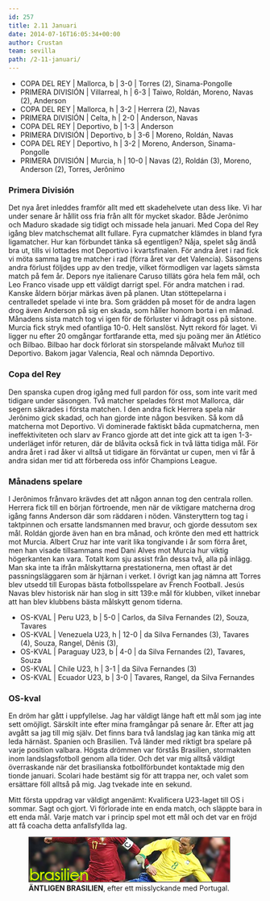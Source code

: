 ```yaml
---
id: 257
title: 2.11 Januari
date: 2014-07-16T16:05:34+00:00
author: Crustan
team: sevilla
path: /2-11-januari/
---
```


- COPA DEL REY | Mallorca, b | 3-0 | Torres (2), Sinama-Pongolle
- PRIMERA DIVISIÓN | Villarreal, h | 6-3 | Taiwo, Roldán, Moreno, Navas (2), Anderson
- COPA DEL REY | Mallorca, h | 3-2 | Herrera (2), Navas
- PRIMERA DIVISIÓN | Celta, h | 2-0 | Anderson, Navas
- COPA DEL REY | Deportivo, b | 1-3 | Anderson
- PRIMERA DIVISIÓN | Deportivo, b | 3-6 | Moreno, Roldán, Navas
- COPA DEL REY | Deportivo, h | 3-2 | Moreno, Anderson, Sinama-Pongolle
- PRIMERA DIVISIÓN | Murcia, h | 10-0 | Navas (2), Roldán (3), Moreno, Anderson (2), Torres, Jerônimo

### Primera División

Det nya året inleddes framför allt med ett skadehelvete utan dess like. Vi har under senare år hållit oss fria från allt för mycket skador. Både Jerônimo och Maduro skadade sig tidigt och missade hela januari. Med Copa del Rey igång blev matchschemat allt fullare. Fyra cupmatcher klämdes in bland fyra ligamatcher. Hur kan förbundet tänka så egentligen? Nåja, spelet såg ändå bra ut, tills vi lottades mot Deportivo i kvartsfinalen. För andra året i rad fick vi möta samma lag tre matcher i rad (förra året var det Valencia). Säsongens andra förlust följdes upp av den tredje, vilket förmodligen var lagets sämsta match på fem år. Depors nye italienare Caruso tilläts göra hela fem mål, och Leo Franco visade upp ett väldigt darrigt spel. För andra matchen i rad. Kanske åldern börjar märkas även på planen. Utan stöttepelarna i centralledet spelade vi inte bra. Som grädden på moset för de andra lagen drog även Anderson på sig en skada, som håller honom borta i en månad. Månadens sista match tog vi igen för de förluster vi ådragit oss på sistone. Murcia fick stryk med ofantliga 10-0. Helt sanslöst. Nytt rekord för laget. Vi ligger nu efter 20 omgångar fortfarande etta, med sju poäng mer än Atlético och Bilbao. Bilbao har dock förlorat sin storspelande målvakt Muñoz till Deportivo. Bakom jagar Valencia, Real och nämnda Deportivo.

### Copa del Rey

Den spanska cupen drog igång med full pardon för oss, som inte varit med tidigare under säsongen. Två matcher spelades först mot Mallorca, där segern säkrades i första matchen. I den andra fick Herrera spela när Jerônimo gick skadad, och han gjorde inte någon besviken. Så kom då matcherna mot Deportivo. Vi dominerade faktiskt båda cupmatcherna, men ineffektiviteten och slarv av Franco gjorde att det inte gick att ta igen 1-3-underläget inför returen, där de blåvita också fick in två lätta tidiga mål. För andra året i rad åker vi alltså ut tidigare än förväntat ur cupen, men vi får å andra sidan mer tid att förbereda oss inför Champions League.

### Månadens spelare

I Jerônimos frånvaro krävdes det att någon annan tog den centrala rollen. Herrera fick till en början förtroende, men när de viktigare matcherna drog igång fanns Anderson där som räddaren i nöden. Vänsteryttern tog tag i taktpinnen och ersatte landsmannen med bravur, och gjorde dessutom sex mål. Roldán gjorde även han en bra månad, och krönte den med ett hattrick mot Murcia. Albert Cruz har inte varit lika tongivande i år som förra året, men han visade tillsammans med Dani Alves mot Murcia hur viktig högerkanten kan vara. Totalt kom sju assist från dessa två, alla på inlägg. Man ska inte ta ifrån målskyttarna prestationerna, men oftast är det passningsläggaren som är hjärnan i verket. I övrigt kan jag nämna att Torres blev utsedd till Europas bästa fotbollsspelare av French Football. Jesús Navas blev historisk när han slog in sitt 139:e mål för klubben, vilket innebar att han blev klubbens bästa målskytt genom tiderna.

- OS-KVAL | Peru U23, b | 5-0 | Carlos, da Silva Fernandes (2), Souza, Tavares
- OS-KVAL | Venezuela U23, h | 12-0 | da Silva Fernandes (3), Tavares (4), Souza, Rangel, Dênis (3),
- OS-KVAL | Paraguay U23, b | 4-0 | da Silva Fernandes (2), Tavares, Souza
- OS-KVAL | Chile U23, h | 3-1 | da Silva Fernandes (3)
- OS-KVAL | Ecuador U23, b | 3-0 | Tavares, Rangel, da Silva Fernandes

### OS-kval

En dröm har gått i uppfyllelse. Jag har väldigt länge haft ett mål som jag inte sett omöjligt. Särskilt inte efter mina framgångar på senare år. Efter att jag avgått sa jag till mig själv. Det finns bara två landslag jag kan tänka mig att leda härnäst. Spanien och Brasilien. Två länder med riktigt bra spelare på varje position valbara. Högsta drömmen var förstås Brasilien, stormakten inom landslagsfotboll genom alla tider. Och det var mig alltså väldigt överraskande när det brasilianska fotbollförbundet kontaktade mig den tionde januari. Scolari hade bestämt sig för att trappa ner, och valet som ersättare föll alltså på mig. Jag tvekade inte en sekund.

Mitt första uppdrag var väldigt angenämt: Kvalificera U23-laget till OS i sommar. Sagt och gjort. Vi förlorade inte en enda match, och släppte bara in ett enda mål. Varje match var i princip spel mot ett mål och det var en fröjd att få coacha detta anfallsfyllda lag.

<figure>
  <img src="../images/brasil.png" alt="brasilien"  />
  <figcaption><strong>ÄNTLIGEN BRASILIEN</strong>, efter ett misslyckande med Portugal.</figcaption>
</figure>

